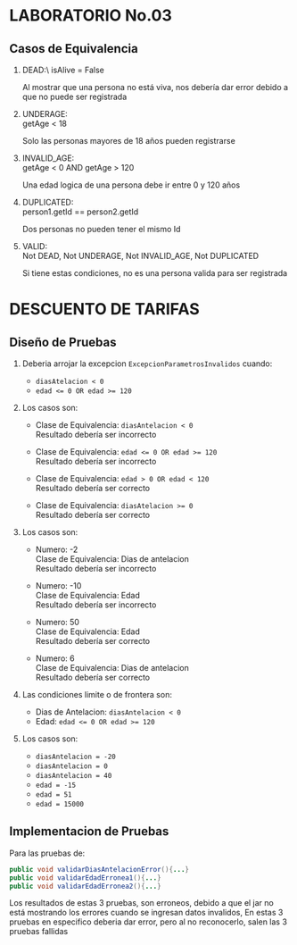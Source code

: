 # LABORATORIO No.03

## Casos de Equivalencia
1. DEAD:\ 
    isAlive = False 
    
    Al mostrar que una persona no está viva, nos debería dar error debido a que no puede ser registrada

2. UNDERAGE:\
    getAge < 18
    
    Solo las personas mayores de 18 años pueden registrarse

3. INVALID_AGE:\
    getAge < 0 AND getAge > 120
    
    Una edad logica de una persona debe ir entre 0 y 120 años

4. DUPLICATED:\
    person1.getId == person2.getId
    
    Dos personas no pueden tener el mismo Id

5. VALID:\
    Not DEAD, Not UNDERAGE, Not INVALID_AGE, Not DUPLICATED
    
    Si tiene estas condiciones, no es una persona valida para ser registrada

# DESCUENTO DE TARIFAS

## Diseño de Pruebas
1. Deberia arrojar la excepcion  `ExcepcionParametrosInvalidos` cuando:
    * `diasAtelacion < 0`
    * `edad <= 0 OR edad >= 120`

2. Los casos son:
    * Clase de Equivalencia: `diasAntelacion < 0`\
      Resultado debería ser incorrecto
    
    * Clase de Equivalencia: `edad <= 0 OR edad >= 120`\
      Resultado debería ser incorrecto

    * Clase de Equivalencia: `edad > 0 OR edad < 120`\
      Resultado debería ser correcto

    * Clase de Equivalencia: `diasAtelacion >= 0`\
      Resultado debería ser correcto

3. Los casos son:
    * Numero: -2\
      Clase de Equivalencia: Dias de antelacion\
      Resultado debería ser incorrecto
    
    * Numero: -10\
      Clase de Equivalencia: Edad\
      Resultado debería ser incorrecto

    * Numero: 50\
      Clase de Equivalencia: Edad\
      Resultado debería ser correcto

    * Numero: 6\
      Clase de Equivalencia: Dias de antelacion\
      Resultado debería ser correcto

4. Las condiciones limite o de frontera son:
    * Dias de Antelacion: `diasAntelacion < 0`
    * Edad: `edad <= 0 OR edad >= 120`

5. Los casos son:
    * `diasAntelacion = -20`
    * `diasAntelacion = 0`
    * `diasAntelacion = 40`
    * `edad = -15`
    * `edad = 51`
    * `edad = 15000`

## Implementacion de Pruebas
Para las pruebas de:
```java
public void validarDiasAntelacionError(){...}
public void validarEdadErronea1(){...}
public void validarEdadErronea2(){...}
```
Los resultados de estas 3 pruebas, son erroneos, debido a que el jar no está mostrando los errores cuando se ingresan datos invalidos, En estas 3 pruebas en especifico deberia dar error, pero al no reconocerlo, salen las 3 pruebas fallidas
